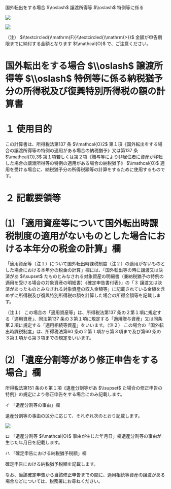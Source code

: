 国外転出をする場合 $\\oslash$ 譲渡所得等 $\\oslash$ 特例等に係る

![](https://www.nta.go.jp/tmp/ccd0330b-2daa-4b5a-97f8-f172e29bddcf/images/879c271fa6a04f41c33d637879773fefd9d46e04d2f81c4b36cc131c5c6fcd19.jpg)

![](https://www.nta.go.jp/tmp/ccd0330b-2daa-4b5a-97f8-f172e29bddcf/images/5b8dea323e24462acfe4f2fd33560db7aec377f4c0719421df259916bb437ac3.jpg)

（注） $\\textcircled{\\mathrm{F}}\\textcircled{\\mathrm{>}}$ 金額が申告期限までに納付する金額となります $\\mathcal{O}$ で、ご注意ください。

# 国外転出をする場合 $\\oslash$ 譲渡所得等 $\\oslash$ 特例等に係る納税猶予分の所得税及び復興特別所得税の額の計算書

# １ 使用目的

この計算書は、所得税法第137 条 $\\mathcal{O}2$ 第１項《国外転出をする場合の譲渡所得等の特例の適用がある場合の納税猶予》又は第137 条 $\\mathcal{O},3$ 第１項若しくは第２項《贈与等により非居住者に資産が移転した場合の譲渡所得等の特例の適用がある場合の納税猶予》 $\\mathcal{O}$ 適用を受ける場合に、納税猶予分の所得税額等の計算をするために使用するものです。

# ２ 記載要領等

# ⑴ 「適用資産等について国外転出時課税制度の適用がないものとした場合における本年分の税金の計算」欄

「適用資産等（注１）について国外転出時課税制度（注２）の適用がないものとした場合における本年分の税金の計算」欄には、「国外転出等の時に譲渡又は決済があ $\\supset$ たものとみなされる対象資産の明細書（兼納税猶予の特例の適用を受ける場合の対象資産の明細書）《確定申告書付表》」の「３ 譲渡又は決済があったものとみなされる対象資産の収入金額等」に記載されている金額を含めずに所得税及び復興特別所得税の額を計算した場合の所得金額等を記載します。

（注１） この場合の「適用資産等」は、所得税法第137 条の２第１項に規定する「適用資産」、同法第137 条の３第１項に規定する「適用贈与資産」又は同条第２項に規定する「適用相続等資産」をいいます。（注２） この場合の「国外転出時課税制度」は、所得税法第60 条の２第１項から第３項まで及び第60 条の３第１項から第３項までの規定をいいます。

# ⑵ 「遺産分割等があり修正申告をする場合」欄

所得税法第151 条の６第１項《遺産分割等があ $\\supset$ た場合の修正申告の特例》の規定により修正申告をする場合にのみ記載します。

イ 「遺産分割等の事由」欄

遺産分割等の事由の区分に応じて、それぞれ次のとおり記載します。

![](https://www.nta.go.jp/tmp/ccd0330b-2daa-4b5a-97f8-f172e29bddcf/images/43aec602c5969e888ef25d69adb791d2766105e42e5f6eb9e0296c5b28916287.jpg)

ロ 「遺産分割等 $\\mathcal{O}$ 事由が生じた年月日」欄遺産分割等の事由が生じた年月日を記載します。

ハ 「確定申告における納税猶予税額」欄

確定申告における納税猶予税額を記載します。

なお、当該確定申告から当該修正申告までの間に、適用相続等資産の譲渡がある場合などについては、税務署にお尋ねください。